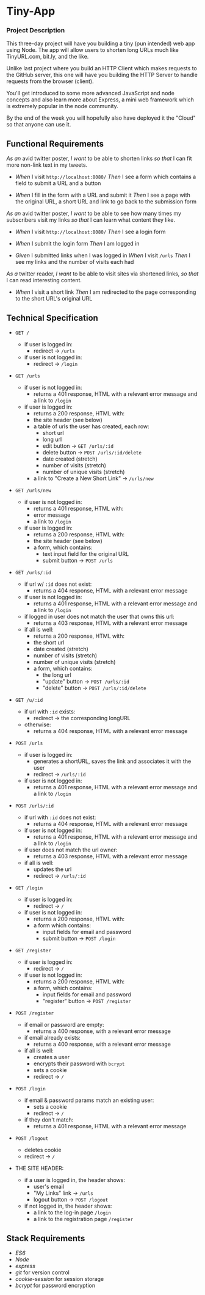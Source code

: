 # Tiny-App

### Project Description
This three-day project will have you building a tiny (pun intended) web app using Node. The app will allow users to shorten long URLs much like TinyURL.com, bit.ly, and the like.

Unlike last project where you build an HTTP Client which makes requests to the GitHub server, this one will have you building the HTTP Server to handle requests from the browser (client).

You'll get introduced to some more advanced JavaScript and node concepts and also learn more about Express, a mini web framework which is extremely popular in the node community.

By the end of the week you will hopefully also have deployed it the "Cloud" so that anyone can use it.

## Functional Requirements

_As an_ avid twitter poster,
_I want_ to be able to shorten links
_so that_ I can fit more non-link text in my tweets.

*   _When_ I visit `http://localhost:8080/`
    _Then_ I see a form which contains a field to submit a URL and a button

*   _When_ I fill in the form with a URL and submit it
    _Then_ I see a page with the original URL, a short URL and link to go back to the submission form

_As an_ avid twitter poster,
_I want_ to be able to see how many times my subscribers visit my links
_so that_ I can learn what content they like.

*   _When_ I visit `http://localhost:8080/`
    _Then_ I see a login form

*   _When_ I submit the login form _Then_ I am logged in

*   _Given_ I submitted links when I was logged in _When_ I visit `/urls` _Then_ I see my links and the number of visits each had

_As a_ twitter reader,
_I want_ to be able to visit sites via shortened links,
_so that_ I can read interesting content.

*   _When_ I visit a short link
    _Then_ I am redirected to the page corresponding to the short URL's original URL

## Technical Specification

*   `GET /`

    *   if user is logged in:
        *   redirect -> `/urls`
    *   if user is not logged in:
        *   redirect -> `/login`

*   `GET /urls`

    *   if user is not logged in:
        *   returns a 401 response, HTML with a relevant error message and a link to `/login`
    *   if user is logged in:
        *   returns a 200 response, HTML with:
        *   the site header (see below)
        *   a table of urls the user has created, each row:
            *   short url
            *   long url
            *   edit button -> `GET /urls/:id`
            *   delete button -> `POST /urls/:id/delete`
            *   date created (stretch)
            *   number of visits (stretch)
            *   number of unique visits (stretch)
        *   a link to "Create a New Short Link" -> `/urls/new`
*   `GET /urls/new`

    *   if user is not logged in:
        *   returns a 401 response, HTML with:
        *   error message
        *   a link to `/login`
    *   if user is logged in:
        *   returns a 200 response, HTML with:
        *   the site header (see below)
        *   a form, which contains:
            *   text input field for the original URL
            *   submit button -> `POST /urls`
*   `GET /urls/:id`
    *   if url w/ `:id` does not exist:
        *   returns a 404 response, HTML with a relevant error message
    *   if user is not logged in:
        *   returns a 401 response, HTML with a relevant error message and a link to `/login`
    *   if logged in user does not match the user that owns this url:
        *   returns a 403 response, HTML with a relevant error message
    *   if all is well:
        *   returns a 200 response, HTML with:
        *   the short url
        *   date created (stretch)
        *   number of visits (stretch)
        *   number of unique visits (stretch)
        *   a form, which contains:
            *   the long url
            *   "update" button -> `POST /urls/:id`
            *   "delete" button -> `POST /urls/:id/delete`
*   `GET /u/:id`
    *   if url with `:id` exists:
        *   redirect -> the corresponding longURL
    *   otherwise:
        *   returns a 404 response, HTML with a relevant error message
*   `POST /urls`
    *   if user is logged in:
        *   generates a shortURL, saves the link and associates it with the user
        *   redirect -> `/urls/:id`
    *   if user is not logged in:
        *   returns a 401 response, HTML with a relevant error message and a link to `/login`
*   `POST /urls/:id`
    *   if url with `:id` does not exist:
        *   returns a 404 response, HTML with a relevant error message
    *   if user is not logged in:
        *   returns a 401 response, HTML with a relevant error message and a link to `/login`
    *   if user does not match the url owner:
        *   returns a 403 response, HTML with a relevant error message
    *   if all is well:
        *   updates the url
        *   redirect -> `/urls/:id`
*   `GET /login`

    *   if user is logged in:
        *   redirect -> `/`
    *   if user is not logged in:
        *   returns a 200 response, HTML with:
        *   a form which contains:
            *   input fields for email and password
            *   submit button -> `POST /login`
*   `GET /register`

    *   if user is logged in:
        *   redirect -> `/`
    *   if user is not logged in:
        *   returns a 200 response, HTML with:
        *   a form, which contains:
            *   input fields for email and password
            *   "register" button -> `POST /register`
*   `POST /register`
    *   if email or password are empty:
        *   returns a 400 response, with a relevant error message
    *   if email already exists:
        *   returns a 400 response, with a relevant error message
    *   if all is well:
        *   creates a user
        *   encrypts their password with `bcrypt`
        *   sets a cookie
        *   redirect -> `/`
*   `POST /login`
    *   if email & password params match an existing user:
        *   sets a cookie
        *   redirect -> `/`
    *   if they don't match:
        *   returns a 401 response, HTML with a relevant error message
*   `POST /logout`

    *   deletes cookie
    *   redirect -> `/`
*   THE SITE HEADER:
    *   if a user is logged in, the header shows:
        *   user's email
        *   "My Links" link -> `/urls`
        *   logout button -> `POST /logout`
    *   if not logged in, the header shows:
        *   a link to the log-in page `/login`
        *   a link to the registration page `/register`

## Stack Requirements

*   _ES6_
*   _Node_
*   _express_
*   _git_ for version control
*   _cookie-session_ for session storage
*   _bcrypt_ for password encryption
